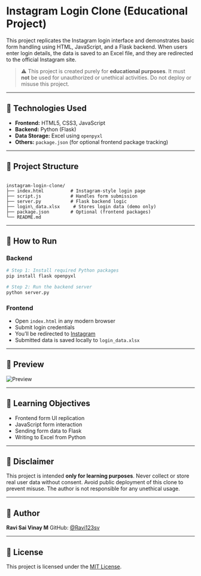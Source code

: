 # Instagram Login Clone (Educational Project)

This project replicates the Instagram login interface and demonstrates basic form handling using HTML, JavaScript, and a Flask backend. When users enter login details, the data is saved to an Excel file, and they are redirected to the official Instagram site.

> ⚠️ This project is created purely for **educational purposes**. It must **not** be used for unauthorized or unethical activities. Do not deploy or misuse this project.

---

## 🔧 Technologies Used

- **Frontend:** HTML5, CSS3, JavaScript
- **Backend:** Python (Flask)
- **Data Storage:** Excel using `openpyxl`
- **Others:** `package.json` (for optional frontend package tracking)

---

## 📁 Project Structure

```

instagram-login-clone/
├── index.html          # Instagram-style login page
├── script.js           # Handles form submission
├── server.py           # Flask backend logic
├── login\_data.xlsx     # Stores login data (demo only)
├── package.json        # Optional (frontend packages)
└── README.md

````

---

## 🚀 How to Run

### Backend

```bash
# Step 1: Install required Python packages
pip install flask openpyxl

# Step 2: Run the backend server
python server.py
````

### Frontend

* Open `index.html` in any modern browser
* Submit login credentials
* You’ll be redirected to [Instagram](https://www.instagram.com)
* Submitted data is saved locally to `login_data.xlsx`

---

## 📸 Preview

![Preview](![image](https://github.com/user-attachments/assets/7c80a3e5-2d21-4f13-810d-567d4fa101ed)
)

---

## 🎯 Learning Objectives

* Frontend form UI replication
* JavaScript form interaction
* Sending form data to Flask
* Writing to Excel from Python

---

## 🛑 Disclaimer

This project is intended **only for learning purposes**.
Never collect or store real user data without consent.
Avoid public deployment of this clone to prevent misuse.
The author is not responsible for any unethical usage.

---

## 👤 Author

**Ravi Sai Vinay M**
GitHub: [@Ravi123sv](https://github.com/Ravi123sv)

---

## 📘 License

This project is licensed under the [MIT License](LICENSE).

```
